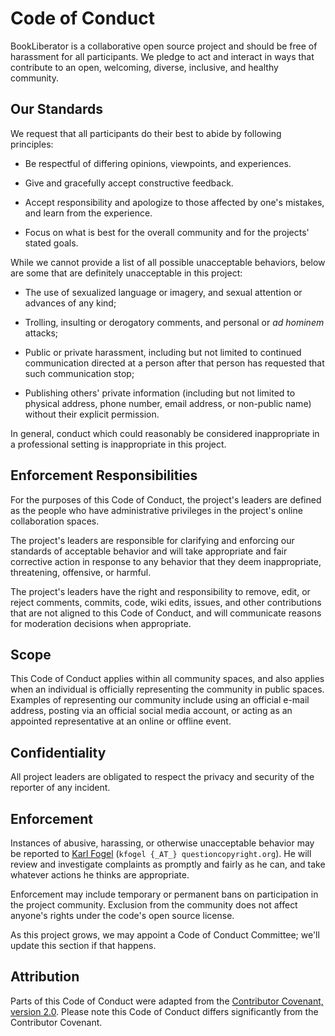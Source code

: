 # Code of Conduct

BookLiberator is a collaborative open source project and should be
free of harassment for all participants.  We pledge to act and
interact in ways that contribute to an open, welcoming, diverse,
inclusive, and healthy community.

## Our Standards

We request that all participants do their best to abide by following
principles:

* Be respectful of differing opinions, viewpoints, and experiences.

* Give and gracefully accept constructive feedback.

* Accept responsibility and apologize to those affected by one's
  mistakes, and learn from the experience.

* Focus on what is best for the overall community and for the
  projects' stated goals.

While we cannot provide a list of all possible unacceptable behaviors,
below are some that are definitely unacceptable in this project:

* The use of sexualized language or imagery, and sexual attention or
  advances of any kind;

* Trolling, insulting or derogatory comments, and personal or 
  *ad hominem* attacks;

* Public or private harassment, including but not limited to continued
  communication directed at a person after that person has requested
  that such communication stop;

* Publishing others' private information (including but not limited to
  physical address, phone number, email address, or non-public name)
  without their explicit permission.

In general, conduct which could reasonably be considered inappropriate
in a professional setting is inappropriate in this project.

## Enforcement Responsibilities

For the purposes of this Code of Conduct, the project's leaders are
defined as the people who have administrative privileges in the
project's online collaboration spaces.

The project's leaders are responsible for clarifying and enforcing our
standards of acceptable behavior and will take appropriate and fair
corrective action in response to any behavior that they deem
inappropriate, threatening, offensive, or harmful.

The project's leaders have the right and responsibility to remove,
edit, or reject comments, commits, code, wiki edits, issues, and other
contributions that are not aligned to this Code of Conduct, and will
communicate reasons for moderation decisions when appropriate.

## Scope

This Code of Conduct applies within all community spaces, and also
applies when an individual is officially representing the community in
public spaces.  Examples of representing our community include using
an official e-mail address, posting via an official social media
account, or acting as an appointed representative at an online or
offline event.

## Confidentiality

All project leaders are obligated to respect the privacy and security
of the reporter of any incident.

## Enforcement

Instances of abusive, harassing, or otherwise unacceptable behavior
may be reported to [Karl Fogel](https://keybase.io/kfogel) (`kfogel
{_AT_} questioncopyright.org`).  He will review and investigate
complaints as promptly and fairly as he can, and take whatever actions
he thinks are appropriate.

Enforcement may include temporary or permanent bans on participation
in the project community.  Exclusion from the community does not
affect anyone's rights under the code's open source license.

As this project grows, we may appoint a Code of Conduct Committee;
we'll update this section if that happens.

## Attribution

Parts of this Code of Conduct were adapted from the [Contributor
Covenant, version
2.0](https://www.contributor-covenant.org/version/2/0/code_of_conduct.html).
Please note this Code of Conduct differs significantly from the
Contributor Covenant.
